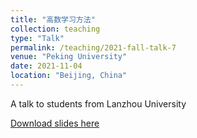 ```yaml
---
title: "高数学习方法"
collection: teaching
type: "Talk"
permalink: /teaching/2021-fall-talk-7
venue: "Peking University"
date: 2021-11-04
location: "Beijing, China"
---
```


A talk to students from Lanzhou University

[Download slides here](http://zijiejin.github.io/files/paper1.pdf)

